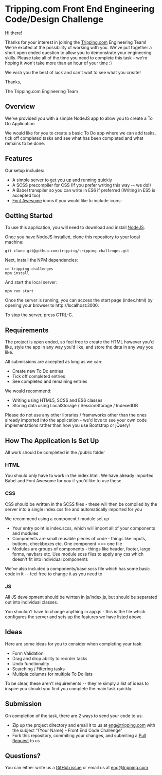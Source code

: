 # Tripping.com Front End Engineering Code/Design Challenge

Hi there!

Thanks for your interest in joining the [Tripping.com](https://tripping.com) Engineering Team! We're excited at the possibility of working with you.
We've put together a short open ended question to allow you to demonstrate your engineering skills. Please take all of the time you need to complete this task - we're hoping it won't take more than an hour of your time :)

We wish you the best of luck and can't wait to see what you create!

Thanks,

The Tripping.com Engineering Team

## Overview

We've provided you with a simple NodeJS app to allow you to create a To Do Application

We would like for you to create a basic To Do app where we can add tasks, tick off completed tasks and see what has been completed and what remains to be done.

## Features

Our setup includes:
* A simple server to get you up and running quickly
* A SCSS precompiler for CSS (If you prefer writing this way -- we do!)
* A Babel transpiler so you can write in ES6 if preferred (Writing in ES5 is accepted too)
* [Font Awesome](http://fontawesome.io/icons/) icons if you would like to include icons:

## Getting Started

To use this application, you will need to download and install [NodeJS](https://nodejs.org/download/).

Once you have NodeJS installed, clone this repository to your local machine:
```
git clone git@github.com:tripping/tripping-challenges.git
```

Next, install the NPM dependencies:
```
cd tripping-challenges
npm install
```

And start the local server:
```
npm run start
```

Once the server is running, you can access the start page (index.html) by opening your browser to http://localhost:3000.

To stop the server, press CTRL-C.

## Requirements

The project is open ended, so feel free to create the HTML however you'd like, style the app in any way you'd like, and store the data in any way you like.

All submissions are accepted as long as we can:
* Create new To Do entries
* Tick off completed entries
* See completed and remaining entries

We would recommend:
* Writing using HTML5, SCSS and ES6 classes
* Storing data using LocalStorage / SessionStorage / IndexedDB

Please do not use any other libraries / frameworks other than the ones already imported into the application - we'd love to see your own code implementations rather than how you use Bootstrap or jQuery!

## How The Application Is Set Up

All work should be completed in the /public folder

### HTML
You should only have to work in the index.html. We have already imported Babel and Font Awesome for you if you'd like to use these

### CSS
CSS should be written in the SCSS files - these will then be compiled by the server into a single index.css file and automatically imported for you

We recommend using a component / module set up
* Your entry point is index.scss, which will import all of your components and modules
* Components are small reusable pieces of code - things like inputs, buttons, checkboxes etc. One component === one file
* Modules are groups of components - things like header, footer, large forms, navbars etc. Use module scss files to apply any css which doesn't fit into individual components

We've also included a components/base.scss file which has some basic code in it -- feel free to change it as you need to

### JS
All JS development should be wirtten in js/index.js, but should be separated out into individual classes.

You shouldn't have to change anything in app.js - this is the file which configures the server and sets up the features we have listed above

## Ideas
Here are some ideas for you to consider when completing your task:
* Form Validation
* Drag and drop ability to reorder tasks
* Undo functionality
* Searching / Filtering tasks
* Multiple columns for multiple To Do lists

To be clear, these aren't requirements -- they're simply a list of ideas to inspire you should you find you complete the main task quickly.

## Submission

On completion of the task, there are 2 ways to send your code to us:
* Zip up the project directory and email it to us at eng@tripping.com with the subject "{Your Name} - Front End Code Challenge"
* Fork this repository, commiting your changes, and submiting a [Pull Request](https://github.com/tripping/tripping-challenges/pulls) to us

## Questions?

You can either write us a [GitHub issue](https://github.com/tripping/tripping-challenges/issues) or email us at eng@tripping.com

